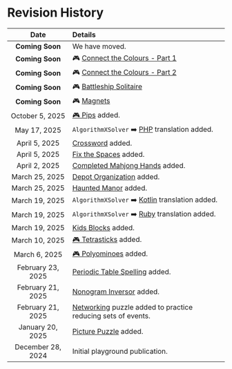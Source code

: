 # Revision History

|Date|Details|
|:--------:|:----------------|
| **Coming Soon** | We have moved. |
| **Coming Soon** | 🎮 [Connect the Colours - Part 1](connect-the-colours---part-1) |
| **Coming Soon** | 🎮 [Connect the Colours - Part 2](connect-the-colours---part-2) |
| **Coming Soon** | 🎮 [Battleship Solitaire](battleship-solitaire) |
| **Coming Soon** | 🎮 [Magnets](magnets) |
| October 5, 2025 | [🎮 Pips](pips) added. |
| May 17, 2025 | `AlgorithmXSolver` ➡️ [PHP](php) translation added. |
| April 5, 2025 | [Crossword](crossword) added. |
| April 5, 2025 | [Fix the Spaces](fix-the-spaces) added. |
| April 2, 2025 | [Completed Mahjong Hands](completed-mahjong-hands) added. |
| March 25, 2025 | [Depot Organization](depot-organization) added. |
| March 25, 2025 | [Haunted Manor](haunted-manor) added. |
| March 19, 2025 | `AlgorithmXSolver` ➡️ [Kotlin](kotlin) translation added. |
| March 19, 2025 | `AlgorithmXSolver` ➡️ [Ruby](ruby) translation added. |
| March 19, 2025 | [Kids Blocks](kids-blocks) added. |
| March 10, 2025 | [🎮 Tetrasticks](tetrasticks) added. |
| March 6, 2025 | [🎮 Polyominoes](polyominoes) added. |
| February 23, 2025 | [Periodic Table Spelling](periodic-table-spelling) added. |
| February 21, 2025 | [Nonogram Inversor](nonogram-inversor) added. |
| February 21, 2025 | [Networking](reducing-sets-of-events) puzzle added to practice reducing sets of events. |
| January 20, 2025 | [Picture Puzzle](picture-puzzle) added.|
| December 28, 2024 | Initial playground publication.|
